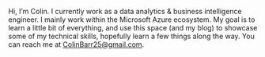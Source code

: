 Hi, I’m Colin. I currently work as a data analytics & business intelligence engineer. I mainly work within the Microsoft Azure ecosystem. My goal is to learn a little bit of everything, and use this space (and my blog) to showcase some of my technical skills, hopefully learn a few things along the way. You can reach me at ColinBarr25@gmail.com.

<!---
colinjbarr/colinjbarr is a ✨ special ✨ repository because its `README.md` (this file) appears on your GitHub profile.
You can click the Preview link to take a look at your changes.
--->
